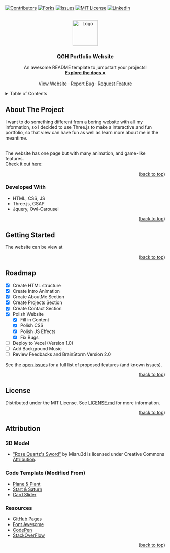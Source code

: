 <!-- Improved compatibility of back to top link: See: https://github.com/othneildrew/Best-README-Template/pull/73 -->
<a name="readme-top"></a>
<!--
*** Thanks for checking out the Best-README-Template. If you have a suggestion
*** that would make this better, please fork the repo and create a pull request
*** or simply open an issue with the tag "enhancement".
*** Don't forget to give the project a star!
*** Thanks again! Now go create something AMAZING! :D
-->



<!-- PROJECT SHIELDS -->
<!--
*** I'm using markdown "reference style" links for readability.
*** Reference links are enclosed in brackets [ ] instead of parentheses ( ).
*** See the bottom of this document for the declaration of the reference variables
*** for contributors-url, forks-url, etc. This is an optional, concise syntax you may use.
*** https://www.markdownguide.org/basic-syntax/#reference-style-links
-->
[![Contributors][contributors-shield]][contributors-url]
[![Forks][forks-shield]][forks-url]
[![Issues][issues-shield]][issues-url]
[![MIT License][license-shield]][license-url]
[![LinkedIn][linkedin-shield]][linkedin-url]



<!-- PROJECT LOGO -->
<br />
<div align="center">
  <a href="https://github.com/othneildrew/Best-README-Template">
    <img src="client\assets\imgs\FaceTitle.ico" alt="Logo" width="80" height="80">
  </a>

  <h3 align="center">QGH Portfolio Website</h3>

  <p align="center">
    An awesome README template to jumpstart your projects!
    <br />
    <a href="https://github.com/QGH11/QGH-Portfolio-Website"><strong>Explore the docs »</strong></a>
    <br />
    <br />
    <a href="https://github.com/QGH11/QGH-Portfolio-Website/issues">View Website</a>
    ·
    <a href="https://github.com/QGH11/QGH-Portfolio-Website/issues">Report Bug</a>
    ·
    <a href="https://github.com/QGH11/QGH-Portfolio-Website/issues">Request Feature</a>
  </p>
</div>



<!-- TABLE OF CONTENTS -->
<details>
  <summary>Table of Contents</summary>
  <ol>
    <li>
      <a href="#about-the-project">About The Project</a>
      <ul>
        <li><a href="#developed-with">Developed With</a></li>
      </ul>
    </li>
    <li><a href="#roadmap">Roadmap</a></li>
    <li><a href="#license">License</a></li>
    <li><a href="#attribution">Attribution</a></li>
  </ol>
</details>



<!-- ABOUT THE PROJECT -->
## About The Project
I want to do something different from a boring website with all my information, so I decided to use Three.js to make a interactive and fun portfolio, so that view can have fun as well as learn more about me in the meantime.

<br />
The website has one page but with many animation, and game-like features.

<br />
Check it out here: 

<p align="right">(<a href="#readme-top">back to top</a>)</p>


### Developed With
* HTML, CSS, JS
* Three.js, GSAP
* Jquery, Owl-Carousel

<p align="right">(<a href="#readme-top">back to top</a>)</p>



<!-- GETTING STARTED -->
## Getting Started
The website can be view at []()

<p align="right">(<a href="#readme-top">back to top</a>)</p>


<!-- ROADMAP -->
## Roadmap
- [x] Create HTML structure
- [x] Create Intro Animation
- [x] Create AboutMe Section
- [x] Create Projects Section
- [x] Create Contact Section
- [x] Polish Website
    - [x] Fill in Content
    - [x] Polish CSS
    - [x] Polish JS Effects
    - [x] Fix Bugs
- [ ] Deploy to Vecel (Version 1.0)
- [ ] Add Background Music
- [ ] Review Feedbacks and BrainStorm Version 2.0

See the [open issues](https://github.com/QGH11/QGH-Portfolio-Website/issues) for a full list of proposed features (and known issues).

<p align="right">(<a href="#readme-top">back to top</a>)</p>



<!-- LICENSE -->
## License
Distributed under the MIT License. See [LICENSE.md][license-url] for more information.

<p align="right">(<a href="#readme-top">back to top</a>)</p>

<!-- ACKNOWLEDGMENTS -->
## Attribution

### 3D Model
* ["Rose Quartz's Sword"](https://skfb.ly/6uXo8) by Miaru3d is licensed under Creative Commons [Attribution](http://creativecommons.org/licenses/by/4.0/).

### Code Template (Modified From)
* [Plane & Plant](https://codepen.io/Zultan/pen/mwGZBP)
* [Start & Saturn](https://codepen.io/elliezen/pen/yMqqWe) 
* [Card Slider](https://codepen.io/yudizsolutions/pen/wvzrPoj) 

### Resources
* [GitHub Pages](https://pages.github.com)
* [Font Awesome](https://fontawesome.com)
* [CodePen](https://codepen.io/trending)
* [StackOverFlow](https://stackoverflow.com/)

<p align="right">(<a href="#readme-top">back to top</a>)</p>





<!-- MARKDOWN LINKS & IMAGES -->
[contributors-shield]: https://img.shields.io/github/contributors/othneildrew/Best-README-Template.svg?style=for-the-badge
[contributors-url]: https://github.com/QGH11/QGH-Portfolio-Website/graphs/contributors
[forks-shield]: https://img.shields.io/github/forks/othneildrew/Best-README-Template.svg?style=for-the-badge
[forks-url]: https://github.com/QGH11/QGH-Portfolio-Website/network/members
[issues-shield]: https://img.shields.io/github/issues/othneildrew/Best-README-Template.svg?style=for-the-badge
[issues-url]: https://github.com/QGH11/QGH-Portfolio-Website/issues
[license-shield]: https://img.shields.io/github/license/othneildrew/Best-README-Template.svg?style=for-the-badge
[license-url]: https://github.com/QGH11/QGH-Portfolio-Website/blob/main/LICENSE.md
[linkedin-shield]: https://img.shields.io/badge/-LinkedIn-black.svg?style=for-the-badge&logo=linkedin&colorB=555
[linkedin-url]: https://www.linkedin.com/in/antonio-qiao/
[JQuery.com]: https://img.shields.io/badge/jQuery-0769AD?style=for-the-badge&logo=jquery&logoColor=white
[JQuery-url]: https://jquery.com 


